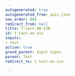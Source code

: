 ```yaml
---
autogenerated: true
autogenerated_from: apis.json
nav_order: 984
redirect_from: null
title: T-tact-AN-ZIN
id: t-tact-an-zin
inputs:
- text
active: true
grand_parent: Input types
parent: Text
redirect_to: t-tact-an-zin

---
```


